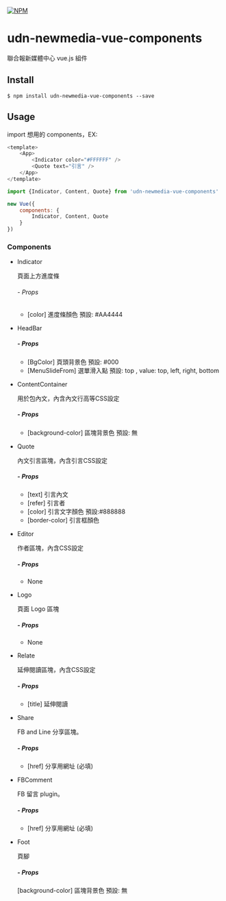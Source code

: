 [![NPM](https://nodei.co/npm/udn-newmedia-vue-components.png)](https://npmjs.org/package/udn-newmedia-vue-components)

# udn-newmedia-vue-components
聯合報新媒體中心 vue.js 組件

## Install

```
$ npm install udn-newmedia-vue-components --save
```

## Usage

import 想用的 components，EX:

```js
<template>
	<App>
		<Indicator color="#FFFFFF" />
		<Quote text="引言" />
	</App>
</template>

import {Indicator, Content, Quote} from 'udn-newmedia-vue-components'

new Vue({
	components: {
    	Indicator, Content, Quote
    }
})
```

### Components

+ Indicator

	頁面上方進度條

	###### - Props

	* [color] 進度條顏色 預設: #AA4444

+ HeadBar
	
    ##### - Props

	* [BgColor] 頁頭背景色 預設: #000
  	* [MenuSlideFrom] 選單滑入點 預設: top , value: top, left, right, bottom

+ ContentContainer

	用於包內文，內含內文行高等CSS設定
    
    ##### - Props
    
    * [background-color] 區塊背景色 預設: 無

+ Quote

	內文引言區塊，內含引言CSS設定
    
    ##### - Props

	* [text] 引言內文
  	* [refer] 引言者
  	* [color] 引言文字顏色 預設:#888888
  	* [border-color] 引言框顏色

+ Editor
	
    作者區塊，內含CSS設定
    
    ##### - Props
    
    * None

+ Logo

	頁面 Logo 區塊
    
    ##### - Props
    
    * None

+ Relate

	延伸閱讀區塊，內含CSS設定
    
    ##### - Props
    
    * [title] 延伸閱讀

+ Share

	FB and Line 分享區塊。
    
    ##### - Props
    
    * [href] 分享用網址 (必填)

+ FBComment

	FB 留言 plugin。
    
    ##### - Props
    
    * [href] 分享用網址 (必填)

+ Foot

	頁腳

	##### - Props

	[background-color] 區塊背景色 預設: 無
